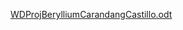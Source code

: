 
[WDProjBerylliumCarandangCastillo.odt](https://github.com/user-attachments/files/23212261/WDProjBerylliumCarandangCastillo.odt)
